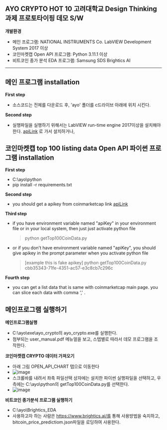 ## AYO CRYPTO HOT 10 고려대학교 Design Thinking 과제 프로토타이핑 데모 S/W

__개발환경__
- 메인 프로그램: NATIONAL INSTRUMENTS Co. LabVIEW Development System 2017 이상
- 코인마켓캡 Open API 프로그램: Python 3.11.1 이상
- 비트코인 종가 분석 EDA 프로그램: Samsung SDS Brightics AI

---
## 메인 프로그램 installation
__First step__
- 소스코드는 전체를 다운로드 후, 'ayo' 폴더를 c드라이브 아래에 위치 시킨다.

__Second step__
- 실행파일을 실행하기 위해서는 LabVIEW run-time engine 2017이상을 설치해야 한다. 
[apiLink](https://www.ni.com/ko-kr/support/downloads/software-products/download.labview-runtime.html#460613) 로 가서 설치하거나, 

## 코인마켓캡 top 100 listing data Open API 파이썬 프로그램 installation
__First step__
- C:\ayo\python
- pip install -r requirements.txt

__Second step__
- you should get a apikey from coinmarketcap link [apiLink](https://coinmarketcap.com/api/)

__Third step__
- if you have environment variable named "apiKey" in your environment file or in your local system, then just just activate python file

    > python getTop100CoinData.py
- or if you don't have environment variable named "apiKey", you should give apikey in the prompt parameter when you activate python file  

    > [example this is fake apikey] python getTop100CoinData.py cbb35343-71fe-4351-ac57-e3c8cb7c296c
    
__Fourth step__

- you can get a list data that is same with coinmarketcap main page. you can slice each data with comma ',' . 


## 메인프로그램 실행하기
__메인프로그램실행__
- C:\ayo\exe\ayo_crypto의 ayo_crypto.exe를 실행한다.
- 첨부되는 user_manual.pdf 메뉴얼을 보고, 스텝별로 따라서 데모 프로그램을 조작한다.

__코인마켓캡 CRYPTO 데이터 가져오기__
- 아래 그림 OPEN_API_CHART 탭으로 이동한다
- ![image](https://user-images.githubusercontent.com/120719360/208230287-40dace09-8a2e-40a6-afb4-f7825e3718ce.png)
- 스크롤바를 내려서 좌축 파일선택 상자에는 설치한 파이썬 실행파일을 선택하고, 우측에는 C:\ayo\python의 getTop100CoinData.py를 선택한다. 
- ![image](https://user-images.githubusercontent.com/120719360/208230420-88bd3f9f-7e1e-490f-b97b-2df524fd194e.png)

__비트코인 종가분석 프로그램 실행하기__
- C:\ayo\Brightics_EDA
- 사용하고자 하는 사람은 https://www.brightics.ai/를 통해 사용방법을 숙지하고, bitcoin_price_predictiom.json파일을 로딩하여 사용한다. 


